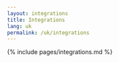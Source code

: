 ```yaml
---
layout: integrations
title: Integrations
lang: uk
permalink: /uk/integrations
---
```


{% include pages/integrations.md %}
